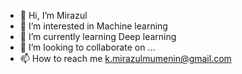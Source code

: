 - 👋 Hi, I’m Mirazul
- 👀 I’m interested in Machine learning
- 🌱 I’m currently learning Deep learning
- 💞️ I’m looking to collaborate on ...
- 📫 How to reach me k.mirazulmumenin@gmail.com

<!---
MIrazul29/MIrazul29 is a ✨ special ✨ repository because its `README.md` (this file) appears on your GitHub profile.
You can click the Preview link to take a look at your changes.
--->
